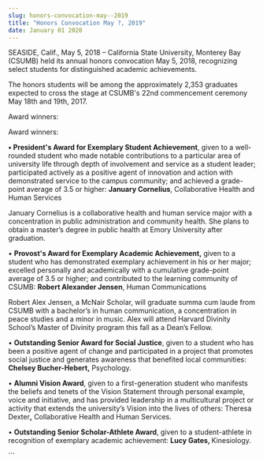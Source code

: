 ```yaml
---
slug: honors-convocation-may--2019
title: "Honors Convocation May ?, 2019"
date: January 01 2020
---
```


 
<p>
  SEASIDE, Calif., May 5, 2018 – California State University, Monterey Bay
  (CSUMB) held its annual honors convocation May 5, 2018, recognizing select
  students for distinguished academic achievements.
</p>
<p>
  The honors students will be among the approximately 2,353 graduates expected
  to cross the stage at CSUMB's 22nd commencement ceremony May 18th and 19th,
  2017.
</p>
<p>Award winners:</p>
<p>Award winners:</p>
<p>
  <strong>• President's Award for Exemplary Student Achievement</strong>, given
  to a well-rounded student who made notable contributions to a particular area
  of university life through depth of involvement and service as a student
  leader; participated actively as a positive agent of innovation and action
  with demonstrated service to the campus community; and achieved a grade-point
  average of 3.5 or higher: <strong>January Cornelius</strong>, Collaborative
  Health and Human Services
</p>
<p>
  January Cornelius is a collaborative health and human service major with a
  concentration in public administration and community health. She plans to
  obtain a master’s degree in public health at Emory University after
  graduation.
</p>
<p>
  • <strong>Provost's Award for Exemplary Academic Achievement,</strong> given
  to a student who has demonstrated exemplary achievement in his or her major;
  excelled personally and academically with a cumulative grade-point average of
  3.5 or higher; and contributed to the learning community of CSUMB:
  <strong>Robert Alexander Jensen</strong>, Human Communications
</p>
<p>
  Robert Alex Jensen, a McNair Scholar, will graduate summa cum laude from CSUMB
  with a bachelor’s in human communication, a concentration in peace studies and
  a minor in music. Alex will attend Harvard Divinity School’s Master of
  Divinity program this fall as a Dean’s Fellow.
</p>
<p>
  • <strong>Outstanding Senior Award for Social Justice</strong>, given to a
  student who has been a positive agent of change and participated in a project
  that promotes social justice and generates awareness that benefited local
  communities: <b>Chelsey Bucher-Hebert</b><strong>,</strong> Psychology.
</p>
<p>
  • <strong>Alumni Vision Award</strong>, given to a first-generation student
  who manifests the beliefs and tenets of the Vision Statement through personal
  example, voice and initiative, and has provided leadership in a multicultural
  project or activity that extends the university’s Vision into the lives of
  others: Theresa Dexter<strong>,</strong> Collaborative Health and Human
  Services.
</p>
<p>
  • <strong>Outstanding Senior Scholar-Athlete Award</strong>, given to a
  student-athlete in recognition of exemplary academic achievement:
  <strong>Lucy Gates, </strong>Kinesiology.
</p>
```
